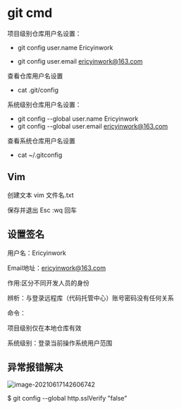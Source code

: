 # git cmd

项目级别仓库用户名设置：

* git config user.name Ericyinwork

* git config user.email ericyinwork@163.com

查看仓库用户名设置

* cat .git/config

系统级别仓库用户名设置：
* git config --global user.name Ericyinwork
* git config --global user.email ericyinwork@163.com

查看系统仓库用户名设置

* cat ~/.gitconfig





## Vim

创建文本		vim 文件名.txt  

 保存并退出	Esc  :wq  回车  



## 设置签名

用户名：Ericyinwork

Email地址：ericyinwork@163.com

作用:区分不同开发人员的身份

辨析：与登录远程库（代码托管中心）账号密码没有任何关系

命令：

项目级别仅在本地仓库有效

系统级别：登录当前操作系统用户范围

## 异常报错解决

![image-20210617142606742](D:\Work\RT-THREAD\rt-thread-item\git-rt-thread\git_notes\md_screenshot\image-20210617142606742.png)

$ git config --global http.sslVerify "false"